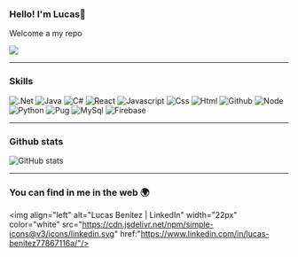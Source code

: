 ### Hello! I'm Lucas👋 

Welcome a my repo

<img src="https://media.giphy.com/media/3orif6SZHGRvNulw0E/source.gif">

---

### Skills

<img src="https://img.shields.io/badge/-.Net-blueviolet?style=flat&logo=.net&logoColor=white" alt=".Net">  <img src="https://img.shields.io/badge/-Java-red?style=flat&logo=java&logoColor=white" alt="Java">
<img src="https://img.shields.io/badge/-C%23-green?style=flat&logo=c%23&logoColor=white" alt="C#">
<img src="https://img.shields.io/badge/-React-blue?style=flat&logo=react&logoColor=white" alt="React">
<img src="https://img.shields.io/badge/-Javascript-yellow?style=flat&logo=javascript&logoColor=white" alt="Javascript">
<img src="https://img.shields.io/badge/-Css-blueviolet?style=flat&logo=css&logoColor=white" alt="Css">
<img src="https://img.shields.io/badge/-HTML-orange?style=flat&logo=html5&logoColor=white" alt="Html">
<img src="https://img.shields.io/badge/-Github-black?style=flat&logo=github&logoColor=white" alt="Github">
<img src="https://img.shields.io/badge/-Node-success?style=flat&logo=nodelogoColor=white" alt="Node">
<img src="https://img.shields.io/badge/-Python-blue?style=flat&logo=python&logoColor=white" alt="Python">
<img src="https://img.shields.io/badge/-Pug-critical?style=flat&logo=pug&logoColor=white" alt="Pug">
<img src="https://img.shields.io/badge/-MySql-black?style=flat&logo=mysql&logoColor=white" alt="MySql">
<img src="https://img.shields.io/badge/-Firebase-Orange?style=flat&logo=firebase&logoColor=white" alt="Firebase">

---

### Github stats
![GitHub stats](https://github-readme-stats.vercel.app/api?username=LucasBenitez&show_icons=true&hide_border=true)

---
### You can find in me in the web 🌍
<img align="left" alt="Lucas Benitez | LinkedIn" width="22px" color="white" src="https://cdn.jsdelivr.net/npm/simple-icons@v3/icons/linkedin.svg" href:"https://www.linkedin.com/in/lucas-benitez77867116a/"/>

